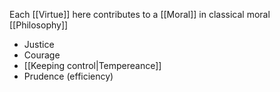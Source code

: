 Each [[Virtue]] here contributes to a [[Moral]] in classical moral [[Philosophy]]

- Justice
- Courage
- [[Keeping control|Tempereance]]
- Prudence (efficiency)